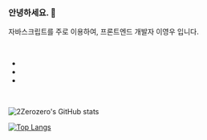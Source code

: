 ### 안녕하세요. 👋

자바스크립트를 주로 이용하여, 프론트엔드 개발자 이영우 입니다.

</br>

-
-
-

</br>

![2Zerozero's GitHub stats](https://github-readme-stats.vercel.app/api?username=2Zerozero&count_private=true&show_icons=true&theme=onedark)

[![Top Langs](https://github-readme-stats.vercel.app/api/top-langs/?username=2Zerozero&hide=php,html&theme=onedark&card_width=495)](https://github.com/anuraghazra/github-readme-stats)

